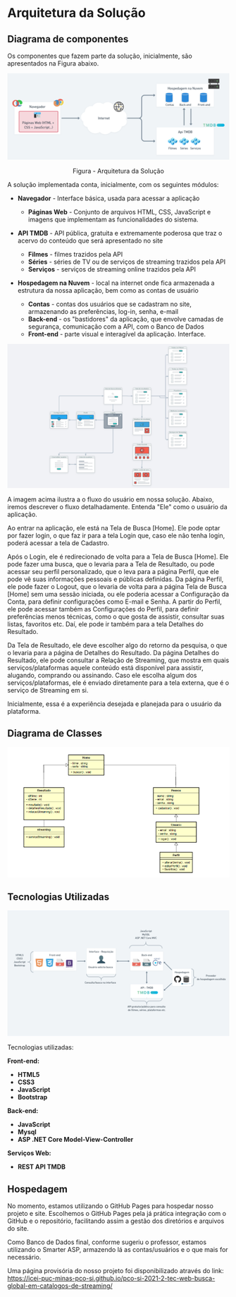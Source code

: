 # Arquitetura da Solução

## Diagrama de componentes

Os componentes que fazem parte da solução, inicialmente, são apresentados na Figura abaixo.

![Diagrama de Componentes](img/diagrama-bgcs.png)
<center>Figura - Arquitetura da Solução</center>

A solução implementada conta, inicialmente, com os seguintes módulos:
- **Navegador** - Interface básica, usada para acessar a aplicação
  - **Páginas Web** - Conjunto de arquivos HTML, CSS, JavaScript e imagens que implementam as funcionalidades do sistema.
  
 - **API TMDB** - API pública, gratuita e extremamente poderosa que traz o acervo do conteúdo que será apresentado no site
   - **Filmes** - filmes trazidos pela API
   - **Séries** - séries de TV ou de serviços de streaming trazidos pela API
   - **Serviços** - serviços de streaming online trazidos pela API

 - **Hospedagem na Nuvem** - local na internet onde fica armazenada a estrutura da nossa aplicação, bem como as contas de usuário
   - **Contas** - contas dos usuários que se cadastram no site, armazenando as preferências, log-in, senha, e-mail
   - **Back-end** - os "bastidores" da aplicação, que envolve camadas de segurança, comunicação com a API, com o Banco de Dados
   - **Front-end** - parte visual e interagível da aplicação. Interface.

![Exemplo de UserFlow](img/Userflow-final.jpg)

A imagem acima ilustra a o fluxo do usuário em nossa solução. Abaixo, iremos descrever o fluxo detalhadamente. Entenda "Ele" como o usuário da aplicação.

Ao entrar na aplicação, ele está na Tela de Busca [Home]. Ele pode optar por fazer login, o que faz ir para a tela Login que, caso ele não tenha login, poderá acessar a tela de Cadastro. 

Após o Login, ele é redirecionado de volta para a Tela de Busca [Home]. Ele pode fazer uma busca, que o levaria para a Tela de Resultado, ou pode acessar seu perfil personalizado, que o leva para a página Perfil, que ele pode vê suas informações pessoais e públicas definidas. Da página Perfil, ele pode fazer o Logout, que o levaria de volta para a página Tela de Busca [Home] sem uma sessão iniciada, ou ele poderia acessar a Configuração da Conta, para definir configurações como E-mail e Senha. A partir do Perfil, ele pode acessar também as Configurações do Perfil, para definir preferências menos técnicas, como o que gosta de assistir, consultar suas listas, favoritos etc. Daí, ele pode ir também para a tela Detalhes do Resultado.

Da Tela de Resultado, ele deve escolher algo do retorno da pesquisa, o que o levaria para a página de Detalhes do Resultado. Da página Detalhes do Resultado, ele pode consultar a Relação de Streaming, que mostra em quais serviços/plataformas aquele conteúdo está disponível para assistir, alugando, comprando ou assinando. Caso ele escolha algum dos serviços/plataformas, ele é enviado diretamente para a tela externa, que é o serviço de Streaming em si.

Inicialmente, essa é a experiência desejada e planejada para o usuário da plataforma.

## Diagrama de Classes
![Diagrama de Classes](img/diagramaclasse.jpg)

## Tecnologias Utilizadas

![Exemplo de Interação](img/tecnologias.png)

Tecnologias utilizadas:

  **Front-end:**
  - **HTML5** 
  - **CSS3** 
  - **JavaScript** 
  - **Bootstrap** 

  **Back-end:**

  - **JavaScript** 
  - **Mysql** 
  - **ASP .NET Core Model-View-Controller** 

  **Serviços Web:**
  - **REST API TMDB** 


## Hospedagem

No momento, estamos utilizando o GitHub Pages para hospedar nosso projeto e site. Escolhemos o GitHub Pages pela já prática integração com o GitHub e o repositório, facilitando assim a gestão dos diretórios e arquivos do site. 

Como Banco de Dados final, conforme sugeriu o professor, estamos utilizando o Smarter ASP, armazendo lá as contas/usuários e o que mais for necessário.

Uma página provisória do nosso projeto foi disponibilizado através do link: https://icei-puc-minas-pco-si.github.io/pco-si-2021-2-tec-web-busca-global-em-catalogos-de-streaming/
